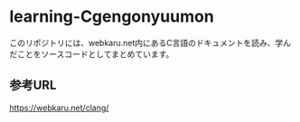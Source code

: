 # learning-Cgengonyuumon

このリポジトリには、webkaru.net内にあるC言語のドキュメントを読み、学んだことをソースコードとしてまとめています。

## 参考URL

https://webkaru.net/clang/
